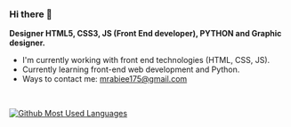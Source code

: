 ### Hi there 👋

**Designer HTML5, CSS3, JS (Front End developer), PYTHON and Graphic designer.**

- I'm currently working with front end technologies (HTML, CSS, JS).
- Currently learning front-end web development and Python.
- Ways to contact me: <a href="mailto:mrabiee175@gmail.com">mrabiee175@gmail.com</a>

<br>

[![Github Most Used Languages](https://github-readme-stats.vercel.app/api/top-langs/?username=Mhadi-1382&layout=compact&theme=dark)](https://github.com/Mhadi-1382/github-readme-stats)
